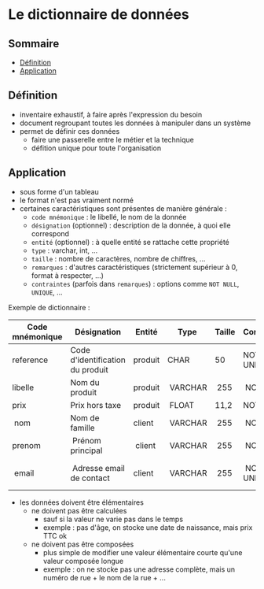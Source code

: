 # Le dictionnaire de données

## Sommaire

- [Définition](#définition)
- [Application](#application)

## Définition

- inventaire exhaustif, à faire après l'expression du besoin
- document regroupant toutes les données à manipuler dans un système
- permet de définir ces données
  - faire une passerelle entre le métier et la technique
  - défition unique pour toute l'organisation

## Application

- sous forme d'un tableau
- le format n'est pas vraiment normé
- certaines caractéristiques sont présentes de manière générale :
  - `code mnémonique` : le libellé, le nom de la donnée
  - `désignation` (optionnel) : description de la donnée, à quoi elle correspond
  - `entité` (optionnel) : à quelle entité se rattache cette propriété
  - `type` : varchar, int, ...
  - `taille` : nombre de caractères, nombre de chiffres, ...
  - `remarques` : d'autres caractéristiques (strictement supérieur à 0, format à respecter, ...)
  - `contraintes` (parfois dans `remarques`) : options comme `NOT NULL`, `UNIQUE`, ...

Exemple de dictionnaire :

| Code mnémonique | Désignation                      | Entité  | Type    | Taille | Contraintes      | Remarques                |
|-----------------|----------------------------------|---------|---------|--------|------------------|--------------------------|
| reference       | Code d'identification du produit | produit | CHAR    | 50     | NOT NULL, UNIQUE |                          |
| libelle         | Nom du produit                   | produit | VARCHAR | 255    | NOT NULL         |                          |
| prix            | Prix hors taxe                   | produit | FLOAT   | 11,2   | NOT NULL         |                          |
| nom             | Nom de famille                   | client  | VARCHAR | 255    | NOT NULL         |                          |
| prenom          | Prénom principal                 | client  | VARCHAR | 255    | NOT NULL         |                          |
| email           | Adresse email de contact         | client  | VARCHAR | 255    | NOT NULL, UNIQUE | Format email à respecter |

- les données doivent être élémentaires
  - ne doivent pas être calculées
    - sauf si la valeur ne varie pas dans le temps
    - exemple : pas d'âge, on stocke une date de naissance, mais prix TTC ok
  - ne doivent pas être composées
    - plus simple de modifier une valeur élémentaire courte qu'une valeur composée longue
    - exemple : on ne stocke pas une adresse complète, mais un numéro de rue + le nom de la rue + ...
